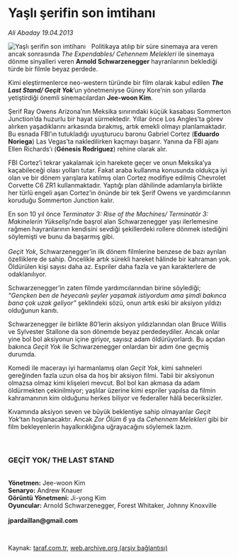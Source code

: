 # Yaşlı şerifin son imtihanı

*Ali Abaday 19.04.2013*

<div class="yazi"><img align="left" alt="Yaşlı şerifin son imtihanı" border="0" src="http://www.taraf.com.tr/fotoraflar/makaleler/yasli-serifin-son-imtihani_5245_orijinal.jpg" style="border-right-width:10px; border-color:#FFFFFF"/><p>Politikaya atılıp bir süre sinemaya ara veren ancak sonrasında <i>The Expendables/ Cehennem Melekleri</i> ile sinemaya dönme sinyalleri veren <b>Arnold Schwarzenegger</b> hayranlarının beklediği türde bir filmle beyaz perdede.</p>
<p>Kimi eleştirmenlerce neo-western türünde bir film olarak kabul edilen <b><i>The Last Stand/ Geçit Yok</i></b>’un yönetmeniyse Güney Kore’nin son yıllarda yetiştirdiği önemli sinemacılardan <b>Jee-woon Kim</b>.</p>
<p>Şerif Ray Owens Arizona’nın Meksika sınırındaki küçük kasabası Sommerton Junction’da huzurlu bir hayat sürmektedir. Yıllar önce Los Angles’ta görev alırken yaşadıklarını arkasında bırakmış, artık emekli olmayı planlamaktadır. Bu esnada FBI’ın tutukladığı uyuşturucu baronu Gabriel Cortez (<b>Eduardo Noriega</b>) Las Vegas’ta nakledilirken kaçmayı başarır. Yanına da FBI ajanı Ellen Richards’ı (<b>Génesis Rodriguez</b>) rehine olarak alır.</p>
<p>FBI Cortez’i tekrar yakalamak için harekete geçer ve onun Meksika’ya kaçabileceği olası yolları tutar. Fakat araba kullanma konusunda oldukça iyi olan ve bir dönem yarışlara katılmış olan Cortez modifiye edilmiş Chevrolet Corvette C6 ZR1 kullanmaktadır. Yaptığı plan dâhilinde adamlarıyla birlikte her türlü engeli aşan Cortez’in önünde bir tek Şerif Owens ve yardımcılarının koruduğu Sommerton Junction kalır.</p>
<p>En son 10 yıl önce <i>Terminator 3: Rise of the Machines/ Terminatör 3: Makinelerin Yükselişi</i>’nde başrol alan Schwarzenegger yaşı ilerlemesine rağmen hayranlarının kendisini sevdiği şekillerdeki rollere dönmek istediğini söylemişti ve bunu da başarmış gibi.<br/><br/><i>Geçit Yok</i>, Schwarzenegger’in ilk dönem filmlerine benzese de bazı ayrılan özelliklere de sahip. Öncelikle artık sürekli hareket hâlinde bir kahraman yok. Öldürülen kişi sayısı daha az. Espriler daha fazla ve yan karakterlere de odaklanılıyor.</p>
<p>Schwarzenegger’in zaten filmde yardımcılarından birine söylediği; <i>“Gençken ben de heyecanlı şeyler yaşamak istiyordum ama şimdi bakınca bana çok uzak geliyor”</i> şeklindeki sözü, onun artık eski bir aksiyon yıldızı olduğunun kanıtı. </p>
<p>Schwarzenegger ile birlikte 80’lerin aksiyon yıldızlarından olan Bruce Willis ve Sylvester Stallone da son dönemde beyaz perdedeydiler. Ancak onlar yine bol bol aksiyonun içine giriyor, sayısız adam öldürüyorlardı. Bu açıdan bakınca <i>Geçit Yok</i> ile Schwarzenegger onlardan bir adım öne geçmiş durumda.</p>
<p>Komedi ile macerayı iyi harmanlamış olan <i>Geçit Yok</i>, kimi sahneleri gereğinden fazla uzun olsa da hoş bir aksiyon filmi. Tabii bir aksiyonun olmazsa olmaz kimi klişeleri mevcut. Bol bol kan akmasa da adam öldürmekten çekinilmiyor; yaşlılar üzerine kimi espriler yapılsa da filmin kahramanının kim olduğunu herkes biliyor ve federaller hâlâ beceriksizler.</p>
<p>Kıvamında aksiyon seven ve büyük beklentiye sahip olmayanlar <i>Geçit Yok</i>’tan hoşlanacaktır. Ancak <i>Zor Ölüm 6</i> ya da <i>Cehennem Melekleri</i> gibi bir film bekleyenlerin hayalkırıklığına uğrayacağını söylemek lazım.<br/><br/><br/><b><i></i></b></p>
<h3>GEÇİT YOK/ THE LAST STAND</h3>
<p><b><br/>Yönetmen:</b> Jee-woon Kim<b><br/>Senaryo:</b> Andrew Knauer<b><br/>Görüntü Yönetmeni:</b> Ji-yong Kim<b><br/>Oyuncular:</b> Arnold Schwarzenegger, Forest Whitaker, Johnny Knoxville<br/><br/><b>jpardaillan@gmail.com</b></p>
<p> </p>
</div>

Kaynak: [taraf.com.tr](http://www.taraf.com.tr/ali-abaday/makale-yasli-serifin-son-imtihani.htm), [web.archive.org (arşiv bağlantısı)](http://web.archive.org/web/20131102172756/http://www.taraf.com.tr/ali-abaday/makale-yasli-serifin-son-imtihani.htm)
